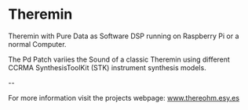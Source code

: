 # Theremin
Theremin with Pure Data as Software DSP running on Raspberry Pi or a normal Computer.

The Pd Patch variies the Sound of a classic Theremin using different CCRMA SynthesisToolKit (STK) instrument synthesis models.



--

For more information visit the projects webpage: www.thereohm.esy.es
